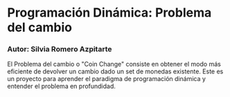 # Programación Dinámica: Problema del cambio

### Autor: Silvia Romero Azpitarte

El Problema del cambio o "Coin Change" consiste en obtener el modo más eficiente de devolver un cambio dado un set de monedas existente. Este es un proyecto para aprender el paradigma de programación dinámica y entender el problema en profundidad.
